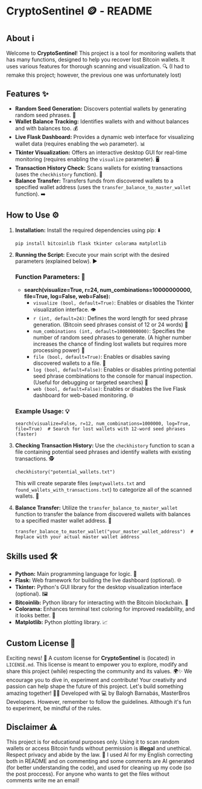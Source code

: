 # CryptoSentinel 🪙 - README

## About ℹ️
Welcome to **CryptoSentinel**! This project is a tool for monitoring wallets that has many functions, designed to help you recover lost Bitcoin wallets. It uses various features for thorough scanning and visualization. 🔍 (I had to remake this project; however, the previous one was unfortunately lost)

## Features ✨
- **Random Seed Generation:** Discovers potential wallets by generating random seed phrases. 🔑
- **Wallet Balance Tracking:** Identifies wallets with and without balances and with balances too. 💰
- **Live Flask Dashboard:** Provides a dynamic web interface for visualizing wallet data (requires enabling the `web` parameter). 📊
- **Tkinter Visualization:** Offers an interactive desktop GUI for real-time monitoring (requires enabling the `visualize` parameter). 🖥️
- **Transaction History Check:** Scans wallets for existing transactions (uses the `checkhistory` function). 📜
- **Balance Transfer:** Transfers funds from discovered wallets to a specified wallet address (uses the `transfer_balance_to_master_wallet` function). ➡️

## How to Use ⚙️
1. **Installation:** Install the required dependencies using pip: ⬇️
   ```
   pip install bitcoinlib flask tkinter colorama matplotlib
   ```

2. **Running the Script:** Execute your main script with the desired parameters (explained below). ▶️

   ### Function Parameters: 📝
   - **search(visualize=True, r=24, num_combinations=10000000000, file=True, log=False, web=False):**
     - `visualize (bool, default=True)`: Enables or disables the Tkinter visualization interface. 👁️
     - `r (int, default=24)`: Defines the word length for seed phrase generation. (Bitcoin seed phrases consist of 12 or 24 words) 🔢
     - `num_combinations (int, default=10000000000)`: Specifies the number of random seed phrases to generate. (A higher number increases the chance of finding lost wallets but requires more processing power) 💯
     - `file (bool, default=True)`: Enables or disables saving discovered wallets to a file. 💾
     - `log (bool, default=False)`: Enables or disables printing potential seed phrase combinations to the console for manual inspection. (Useful for debugging or targeted searches) 📃
     - `web (bool, default=False)`: Enables or disables the live Flask dashboard for web-based monitoring. 🌐

   ### Example Usage: 💡
   ```
   search(visualize=False, r=12, num_combinations=1000000, log=True, file=True)  # Search for lost wallets with 12-word seed phrases (faster)
   ```

3. **Checking Transaction History:** Use the `checkhistory` function to scan a file containing potential seed phrases and identify wallets with existing transactions. 🕵️
   ```
   checkhistory("potential_wallets.txt")
   ```
   This will create separate files (`emptywallets.txt` and `found_wallets_with_transactions.txt`) to categorize all of the scanned wallets. 📂

4. **Balance Transfer:** Utilize the `transfer_balance_to_master_wallet` function to transfer the balance from discovered wallets with balances to a specified master wallet address. 💸
   ```
   transfer_balance_to_master_wallet("your_master_wallet_address")  # Replace with your actual master wallet address
   ```

## Skills used 🛠️
- **Python:** Main programming language for logic. 🐍
- **Flask:** Web framework for building the live dashboard (optional). 🌐
- **Tkinter:** Python's  GUI library for the desktop visualization interface (optional). 🖼️
- **Bitcoinlib:** Python library for interacting with the Bitcoin blockchain. 🔗
- **Colorama:** Enhances terminal text coloring for improved readability, and it looks better. 🌈
- **Matplotlib:** Python plotting library. 📈

## Custom License 📜

Exciting news! 🎉 A custom license for **CryptoSentinel** is (located) in `LICENSE.md`. This license is meant to empower you to explore, modify and share this project (while) respecting the community and its values. 🌍✨ We encourage you to dive in, experiment and contribute! Your creativity and passion can help shape the future of this project. Let's build something amazing together! 🚀💪 Developed with 💻 by Balogh Barnabás, MasterBros Developers. However, remember to follow the guidelines. Although it's fun to experiment, be mindful of the rules.

## Disclaimer ⚠️
This project is for educational purposes only. Using it to scan random wallets or access Bitcoin funds without permission is **illegal** and unethical. Respect privacy and abide by the law. 🚨 I used AI for my English correcting both in README and on commenting and some comments are AI generated (for better understanding the code), and used for cleaning up my code (so the post proccess). For anyone who wants to get the files without comments write me an email!
